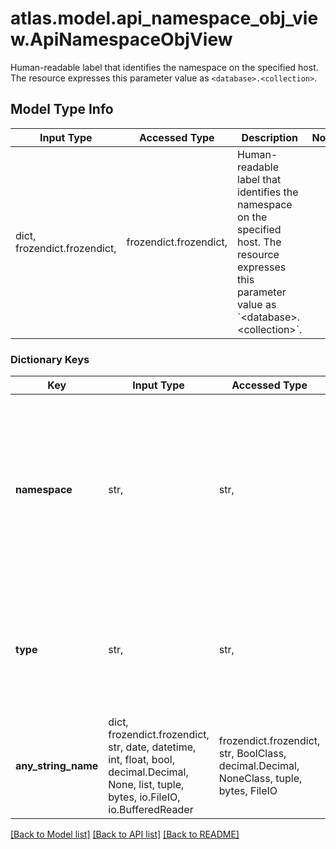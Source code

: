 # atlas.model.api_namespace_obj_view.ApiNamespaceObjView

Human-readable label that identifies the namespace on the specified host. The resource expresses this parameter value as `<database>.<collection>`.

## Model Type Info
Input Type | Accessed Type | Description | Notes
------------ | ------------- | ------------- | -------------
dict, frozendict.frozendict,  | frozendict.frozendict,  | Human-readable label that identifies the namespace on the specified host. The resource expresses this parameter value as &#x60;&lt;database&gt;.&lt;collection&gt;&#x60;. | 

### Dictionary Keys
Key | Input Type | Accessed Type | Description | Notes
------------ | ------------- | ------------- | ------------- | -------------
**namespace** | str,  | str,  | Human-readable label that identifies the namespace on the specified host. The resource expresses this parameter value as &#x60;&lt;database&gt;.&lt;collection&gt;&#x60;. | [optional] 
**type** | str,  | str,  | Human-readable label that identifies the type of namespace. | [optional] must be one of ["collection", ] if omitted the server will use the default value of "collection"
**any_string_name** | dict, frozendict.frozendict, str, date, datetime, int, float, bool, decimal.Decimal, None, list, tuple, bytes, io.FileIO, io.BufferedReader | frozendict.frozendict, str, BoolClass, decimal.Decimal, NoneClass, tuple, bytes, FileIO | any string name can be used but the value must be the correct type | [optional]

[[Back to Model list]](../../README.md#documentation-for-models) [[Back to API list]](../../README.md#documentation-for-api-endpoints) [[Back to README]](../../README.md)


